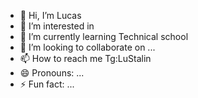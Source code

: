 - 👋 Hi, I’m Lucas
- 👀 I’m interested in 
- 🌱 I’m currently learning Technical school
- 💞️ I’m looking to collaborate on ...
- 📫 How to reach me  Tg:LuStalin
- 😄 Pronouns: ...
- ⚡ Fun fact: ...

<!---
LuStalin/LuStalin is a ✨ special ✨ repository because its `README.md` (this file) appears on your GitHub profile.
You can click the Preview link to take a look at your changes.
--->
